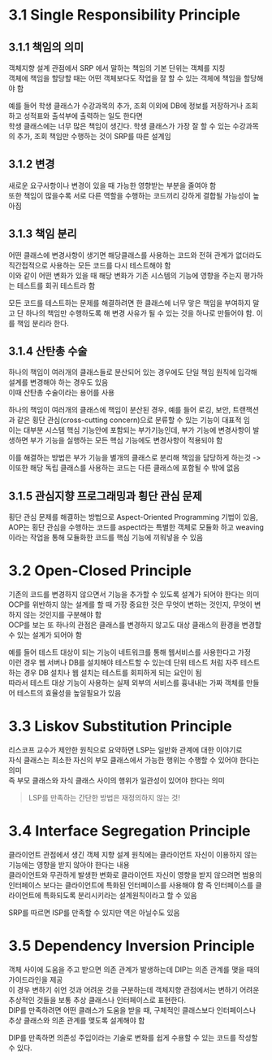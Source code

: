 # 3.1 Single Responsibility Principle

## 3.1.1 책임의 의미

객체지향 설계 관점에서 SRP 에서 말하는 책임의 기본 단위는 객체를 지칭  
객체에 책임을 할당할 때는 어떤 객체보다도 작업을 잘 할 수 있는 객체에 책임을 할당해야 함

예를 들어 학생 클래스가 수강과목의 추가, 조회 이외에 DB에 정보를 저장하거나 조회하고 성적표와 출석부에 출력하는 일도 한다면  
학생 클래스에는 너무 많은 책임이 생긴다. 학생 클래스가 가장 잘 할 수 있는 수강과목의 추가, 조회 책임만 수행하는 것이 SRP를 따른 설계임

## 3.1.2 변경

새로운 요구사항이나 변경이 있을 때 가능한 영향받는 부분을 줄여야 함  
또한 책임이 많을수록 서로 다른 역할을 수행하는 코드끼리 강하게 결합될 가능성이 높아짐

## 3.1.3 책임 분리

어떤 클래스에 변경사항이 생기면 해당클래스를 사용하는 코드와 전혀 관계가 없더라도 직간접적으로 사용하는 모든 코드를 다시 테스트해야 함  
이와 같이 어떤 변화가 있을 때 해당 변화가 기존 시스템의 기능에 영향을 주는지 평가하는 테스트를 회귀 테스트라 함

모든 코드를 테스트하는 문제를 해결하려면 한 클래스에 너무 맣은 책임을 부여하지 말고 단 하나의 책임만 수행하도록 해 변경 사유가 될 수 있는 것을 하나로 만들어야 함. 이를 책임 분리라 한다.

## 3.1.4 산탄총 수술

하나의 책임이 여러개의 클래스들로 분산되어 있는 경우에도 단일 책임 원칙에 입각해 설계를 변경해야 하는 경우도 있음  
이때 산탄총 수술이라는 용어를 사용

하나의 책임이 여러개의 클래스에 책임이 분산된 경우, 예를 들어 로깅, 보안, 트랜잭션과 같은 횡단 관심(cross-cutting concern)으로 분류할 수 있는 기능이 대표적 임  
이는 대부분 시스템 핵심 기능안에 포함되는 부가기능인데, 부가 기능에 변경사항이 발생하면 부가 기능을 실행하는 모든 핵심 기능에도 변경사항이 적용되야 함

이를 해결하는 방법은 부가 기능을 별개의 클래스로 분리해 책임을 담당하게 하는것 -> 이또한 해당 독립 클래스를 사용하는 코드는 다른 클래스에 포함될 수 밖에 없음

## 3.1.5 관심지향 프로그래밍과 횡단 관심 문제

횡단 관심 문제를 해결하는 방법으로 Aspect-Oriented Programming 기법이 있음, AOP는 횡단 관심을 수행하는 코드를 aspect라는 특별한 객체로 모듈화 하고 weaving이라는 작업을 통해 모듈화한 코드를 핵심 기능에 끼워넣을 수 있음

# 3.2 Open-Closed Principle

기존의 코드를 변경하지 않으면서 기능을 추가할 수 있도록 설계가 되어야 한다는 의미  
OCP를 위반하지 않는 설계를 할 때 가장 중요한 것은 무엇이 변하는 것인지, 무엇이 변하지 않는 것인지를 구분해야 함  
OCP를 보는 또 하나의 관점은 클래스를 변경하지 않고도 대상 클래스의 환경을 변경할 수 있는 설계가 되어야 함

예를 들어 테스트 대상이 되는 기능이 네트워크를 통해 웹서비스를 사용한다고 가정  
이런 경우 웹 서버나 DB를 설치해야 테스트할 수 있는데 단위 테스트 처럼 자주 테스트하는 경우 DB 설치나 웹 설치는 테스트를 회피하게 되는 요인이 됨  
따라서 테스트 대상 기능이 사용하는 실제 외부의 서비스를 흉내내는 가짜 객체를 만들어 테스트의 효율성을 높일필요가 있음

# 3.3 Liskov Substitution Principle

리스코프 교수가 제안한 원칙으로 요약하면 LSP는 일반화 관계에 대한 이야기로  
자식 클래스는 최소한 자신의 부모 클래스에서 가능한 행위는 수행할 수 있어야 한다는 의미  
즉 부모 클래스와 자식 클래스 사이의 행위가 일관성이 있어야 한다는 의미

> LSP를 만족하는 간단한 방법은 재정의하지 않는 것!

# 3.4 Interface Segregation Principle

클라이언트 관점에서 생긴 객체 지향 설계 원칙에는 클라이언트 자신이 이용하지 않는 기능에는 영향을 받지 않아야 한다는 내용  
클라이언트와 무관하게 발생한 변화로 클라이언트 자신이 영향을 받지 않으려면 범용의 인터페이스 보다는 클라이언트에 특화된 인터페이스를 사용해야 함
즉 인터페이스를 클라이언트에 특화되도록 분리시키라는 설계원칙이라고 할 수 있음

SRP를 따르면 ISP를 만족할 수 있지만 역은 아닐수도 있음

# 3.5 Dependency Inversion Principle

객체 사이에 도움을 주고 받으면 의존 관계가 발생하는데 DIP는 의존 관계를 맺을 때의 가이드라인을 제공  
이 경우 변하기 쉬언 것과 어려운 것을 구분하는데 객체지향 관점에서는 변하기 어려운 추상적인 것들을 보통 추상 클래스나 인터페이스로 표현한다.  
DIP를 만족하려면 어떤 클래스가 도움을 받을 때, 구체적인 클래스보다 인터페이스나 추상 클래스와 의존 관계를 맺도록 설계해야 함

DIP를 만족하면 의존성 주입이라는 기술로 변화를 쉽게 수용할 수 있는 코드를 작성할 수 있다.
